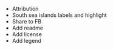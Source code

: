 * Attribution
* South sea islands labels and highlight
* Share to FB
* Add readme
* Add license
* Add legend